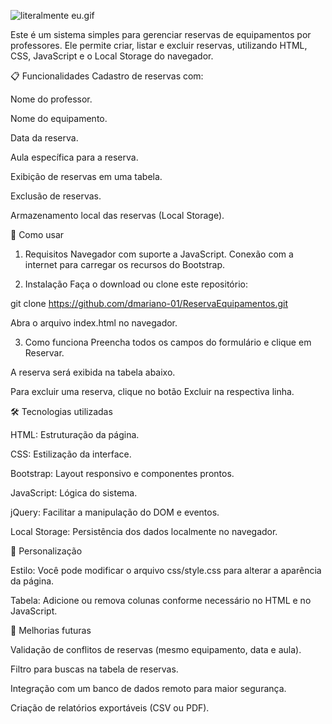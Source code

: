 ![literalmente eu.gif](https://github.com/user-attachments/assets/15d6fc23-0d1e-408a-bb00-87fcd1c41709)

Este é um sistema simples para gerenciar reservas de equipamentos por professores. Ele permite criar, listar e excluir reservas, utilizando HTML, CSS, JavaScript e o Local Storage do navegador.

📋 Funcionalidades
Cadastro de reservas com:

Nome do professor.

Nome do equipamento.

Data da reserva.

Aula específica para a reserva.

Exibição de reservas em uma tabela.

Exclusão de reservas.

Armazenamento local das reservas (Local Storage).

🚀 Como usar
1. Requisitos
Navegador com suporte a JavaScript.
Conexão com a internet para carregar os recursos do Bootstrap.

2. Instalação
Faça o download ou clone este repositório:

git clone https://github.com/dmariano-01/ReservaEquipamentos.git

Abra o arquivo index.html no navegador.

3. Como funciona
Preencha todos os campos do formulário e clique em Reservar.

A reserva será exibida na tabela abaixo.

Para excluir uma reserva, clique no botão Excluir na respectiva linha.

🛠 Tecnologias utilizadas

HTML: Estruturação da página.

CSS: Estilização da interface.

Bootstrap: Layout responsivo e componentes prontos.

JavaScript: Lógica do sistema.

jQuery: Facilitar a manipulação do DOM e eventos.

Local Storage: Persistência dos dados localmente no navegador.

🎨 Personalização

Estilo: Você pode modificar o arquivo css/style.css para alterar a aparência da página.

Tabela: Adicione ou remova colunas conforme necessário no HTML e no JavaScript.

📂 Melhorias futuras

Validação de conflitos de reservas (mesmo equipamento, data e aula).

Filtro para buscas na tabela de reservas.

Integração com um banco de dados remoto para maior segurança.

Criação de relatórios exportáveis (CSV ou PDF).
